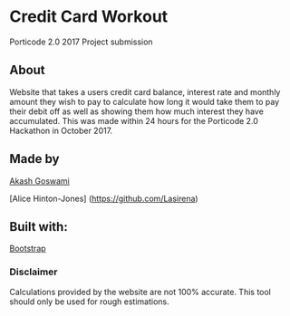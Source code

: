 # Credit Card Workout
Porticode 2.0 2017 Project submission

## About
Website that takes a users credit card balance, interest rate and monthly amount they wish to pay to calculate how long it would take them to pay their debit off as well as showing them how much interest they have accumulated. This was made within 24 hours for the Porticode 2.0 Hackathon in October 2017.

## Made by
[Akash Goswami](https://twitter.com/Skyther_)

[Alice Hinton-Jones] (https://github.com/Lasirena)

## Built with:
[Bootstrap](https://getbootstrap.com)

### Disclaimer
Calculations provided by the website are not 100% accurate. This tool should only be used for rough estimations.
